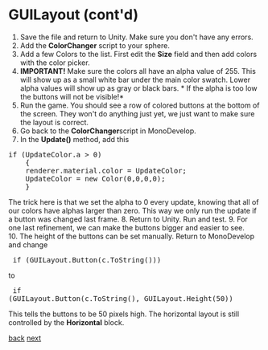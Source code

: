 # GUILayout (cont'd)

1. Save the file and return to Unity. Make sure you don't have any errors.
2. Add the **ColorChanger** script to your sphere.
3. Add a few Colors to the list. First edit the **Size** field and then add colors with the color picker. 
4. **IMPORTANT!** Make sure the colors all have an alpha value of 255.  This will show up as a small white bar under the main color swatch.  Lower alpha values will show up as gray or black bars.  * If the alpha is too low the buttons will not be visible!*
5. Run the game. You should see a row of colored buttons at the bottom of the screen.  They won't do anything just yet, we just want to make sure the layout is correct.
6. Go back to the **ColorChanger**script in MonoDevelop.
7. In the **Update()** method, add this
<pre>
if (UpdateColor.a > 0)
    {
    renderer.material.color = UpdateColor; 
    UpdateColor = new Color(0,0,0,0);
    }
</pre>
The trick here is that we set the alpha to 0 every update, knowing that all of our colors have alphas larger than zero. This way we only run the update if a button was changed last frame.
8.  Return to Unity. Run and test.
9. For one last refinement, we can make the buttons bigger and easier to see.  
10. The height of the buttons can be set manually.  Return to MonoDevelop and change <pre>
if (GUILayout.Button(c.ToString()))</pre>
to  <pre>
if (GUILayout.Button(c.ToString(), GUILayout.Height(50))</pre> This tells the buttons to be 50 pixels high. The horizontal layout is still controlled by the **Horizontal** block.


[back](4-22.md) [next](4-24.md)